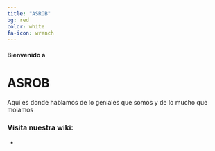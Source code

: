 ```yaml
---
title: "ASROB"
bg: red
color: white
fa-icon: wrench
---
```


#### Bienvenido a

# ASROB

Aquí es donde hablamos de lo geniales que somos y de lo mucho que molamos

### Visita nuestra wiki:
<div class="row">
	<div class="col-lg-12 text-center">
            <ul class="list-inline cool-buttons">
				<li><a href="http://asrob.uc3m.es"><i class="fa-fu_adblock fa-fu_adblock-folder-o"></i></a></li>
    	</ul>
	</div>
</div>